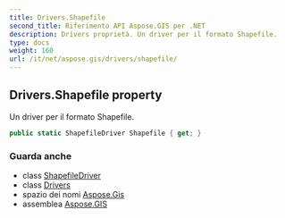 ```yaml
---
title: Drivers.Shapefile
second_title: Riferimento API Aspose.GIS per .NET
description: Drivers proprietà. Un driver per il formato Shapefile.
type: docs
weight: 160
url: /it/net/aspose.gis/drivers/shapefile/
---
```

## Drivers.Shapefile property

Un driver per il formato Shapefile.

```csharp
public static ShapefileDriver Shapefile { get; }
```

### Guarda anche

* class [ShapefileDriver](../../../aspose.gis.formats.shapefile/shapefiledriver/)
* class [Drivers](../)
* spazio dei nomi [Aspose.Gis](../../drivers/)
* assemblea [Aspose.GIS](../../../)


